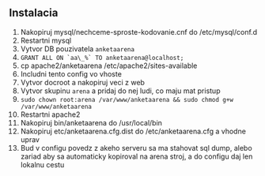 Instalacia
----------

1. Nakopiruj mysql/nechceme-sproste-kodovanie.cnf do /etc/mysql/conf.d
2. Restartni mysql
3. Vytvor DB pouzivatela `anketaarena`
4. ```GRANT ALL ON `aa\_%` TO anketaarena@localhost;```
5. cp apache2/anketaarena /etc/apache2/sites-available
6. Includni tento config vo vhoste
7. Vytvor docroot a nakopiruj veci z web
8. Vytvor skupinu `arena` a pridaj do nej ludi, co maju mat pristup
9. `sudo chown root:arena /var/www/anketaarena && sudo chmod g+w /var/www/anketaarena`
10. Restartni apache2
11. Nakopiruj bin/anketaarena do /usr/local/bin
12. Nakopiruj etc/anketaarena.cfg.dist do /etc/anketaarena.cfg a vhodne uprav
13. Bud v configu povedz z akeho serveru sa ma stahovat sql dump, alebo zariad aby sa
    automaticky kopiroval na arena stroj, a do configu daj len lokalnu cestu
